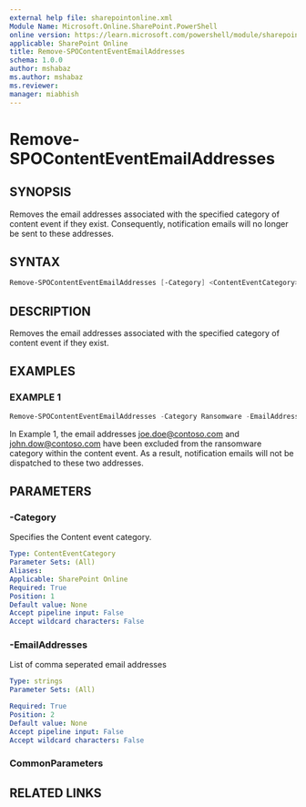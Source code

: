 ```yaml
---
external help file: sharepointonline.xml
Module Name: Microsoft.Online.SharePoint.PowerShell
online version: https://learn.microsoft.com/powershell/module/sharepoint-online/remove-spocontenteventemailaddresses
applicable: SharePoint Online
title: Remove-SPOContentEventEmailAddresses
schema: 1.0.0
author: mshabaz
ms.author: mshabaz
ms.reviewer:
manager: miabhish
---
```


# Remove-SPOContentEventEmailAddresses

## SYNOPSIS

Removes the email addresses associated with the specified category of content event if they exist. Consequently, notification emails will no longer be sent to these addresses.

## SYNTAX

```powershell
Remove-SPOContentEventEmailAddresses [-Category] <ContentEventCategory> [-EmailAddresses] <List of comma seperated email addresses>
```

## DESCRIPTION

Removes the email addresses associated with the specified category of content event if they exist.

## EXAMPLES

### EXAMPLE 1

```powershell
Remove-SPOContentEventEmailAddresses -Category Ransomware -EmailAddresses "Joe.Doe@contoso.com", "John.Dow@contoso.com"
```

In Example 1, the email addresses joe.doe@contoso.com and john.dow@contoso.com have been excluded from the ransomware category within the content event. As a result, notification emails will not be dispatched to these two addresses.

## PARAMETERS

### -Category

Specifies the Content event category.

```yaml
Type: ContentEventCategory
Parameter Sets: (All)
Aliases:
Applicable: SharePoint Online
Required: True
Position: 1
Default value: None
Accept pipeline input: False
Accept wildcard characters: False
```

### -EmailAddresses

List of comma seperated email addresses

```yaml
Type: strings
Parameter Sets: (All)

Required: True
Position: 2
Default value: None
Accept pipeline input: False
Accept wildcard characters: False
```

### CommonParameters


## RELATED LINKS

